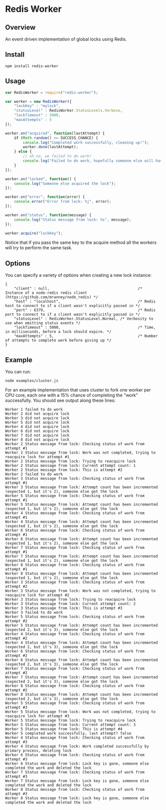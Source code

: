 # Redis Worker

## Overview

An event driven implementation of global locks using Redis.

## Install

    npm install redis-worker

## Usage

```js
var RedisWorker = require("redis-worker");

var worker = new RedisWorker({
	"lockKey" : "mylock",
	"statusLevel" : RedisWorker.StatusLevels.Verbose,
	"lockTimeout" : 5000,
	"maxAttempts" : 5
});

worker.on("acquired", function(lastAttempt) {
	if (Math.random() <= SUCCESS_CHANCE) {
		console.log("Completed work successfully, cleaning up!");
		worker.done(lastAttempt);
	} else {
		// oh no, we failed to do work!
		console.log("Failed to do work, hopefully someone else will have better luck!");
	}	
});

worker.on("locked", function() {
	console.log("Someone else acquired the lock");
});

worker.on("error", function(error) {
	console.error("Error from lock: %j", error);
});

worker.on("status", function(message) {
	console.log("Status message from lock: %s", message);
});

worker.acquire("lockKey");
```

Notice that if you pass the same key to the acquire method all the workers will try to perform the same task. 

## Options

You can specify a variety of options when creating a new lock instance:

	{
		"client" : null,										/* Instance of a node-redis redis client (https://github.com/mranney/node_redis) */
		"host" : "localhost",									/* Redis host to connect to if a client wasn't explicitly passed in */
		"port" : 6379,											/* Redis port to connect to if a client wasn't explicitly passed in */
		"statusLevel" : RedisWorker.StatusLevel.Normal,	/* Verbosity to use when emitting status events */
		"lockTimeout" : 5000,									/* Time, in milliseconds, before a lock should expire. */
		"maxAttempts" : 5,										/* Number of attempts to complete work before giving up */
	}

## Example

You can run:

    node examples/cluster.js

For an example implementation that uses cluster to fork one worker per CPU core, each one with a 15% chance of completing the "work" successfully. You should see output along these lines:

	Worker 1 failed to do work
	Worker 2 did not acquire lock
	Worker 3 did not acquire lock
	Worker 5 did not acquire lock
	Worker 4 did not acquire lock
	Worker 6 did not acquire lock
	Worker 7 did not acquire lock
	Worker 8 did not acquire lock
	Worker 2 Status message from lock: Checking status of work from attempt #1
	Worker 2 Status message from lock: Work was not completed, trying to reacquire lock for attempt #1
	Worker 2 Status message from lock: Trying to reacquire lock
	Worker 2 Status message from lock: Current attempt count: 1
	Worker 2 Status message from lock: This is attempt #2
	Worker 2 failed to do work
	Worker 3 Status message from lock: Checking status of work from attempt #1
	Worker 3 Status message from lock: Attempt count has been incremented (expected 1, but it's 2), someone else got the lock
	Worker 5 Status message from lock: Checking status of work from attempt #1
	Worker 5 Status message from lock: Attempt count has been incremented (expected 1, but it's 2), someone else got the lock
	Worker 4 Status message from lock: Checking status of work from attempt #1
	Worker 4 Status message from lock: Attempt count has been incremented (expected 1, but it's 2), someone else got the lock
	Worker 6 Status message from lock: Checking status of work from attempt #1
	Worker 6 Status message from lock: Attempt count has been incremented (expected 1, but it's 2), someone else got the lock
	Worker 7 Status message from lock: Checking status of work from attempt #1
	Worker 7 Status message from lock: Attempt count has been incremented (expected 1, but it's 2), someone else got the lock
	Worker 8 Status message from lock: Checking status of work from attempt #1
	Worker 8 Status message from lock: Attempt count has been incremented (expected 1, but it's 2), someone else got the lock
	Worker 3 Status message from lock: Checking status of work from attempt #2
	Worker 3 Status message from lock: Work was not completed, trying to reacquire lock for attempt #2
	Worker 3 Status message from lock: Trying to reacquire lock
	Worker 3 Status message from lock: Current attempt count: 2
	Worker 3 Status message from lock: This is attempt #3
	Worker 3 failed to do work
	Worker 5 Status message from lock: Checking status of work from attempt #2
	Worker 5 Status message from lock: Attempt count has been incremented (expected 2, but it's 3), someone else got the lock
	Worker 4 Status message from lock: Checking status of work from attempt #2
	Worker 4 Status message from lock: Attempt count has been incremented (expected 2, but it's 3), someone else got the lock
	Worker 6 Status message from lock: Checking status of work from attempt #2
	Worker 6 Status message from lock: Attempt count has been incremented (expected 2, but it's 3), someone else got the lock
	Worker 7 Status message from lock: Checking status of work from attempt #2
	Worker 7 Status message from lock: Attempt count has been incremented (expected 2, but it's 3), someone else got the lock
	Worker 8 Status message from lock: Checking status of work from attempt #2
	Worker 8 Status message from lock: Attempt count has been incremented (expected 2, but it's 3), someone else got the lock
	Worker 5 Status message from lock: Checking status of work from attempt #3
	Worker 5 Status message from lock: Work was not completed, trying to reacquire lock for attempt #3
	Worker 5 Status message from lock: Trying to reacquire lock
	Worker 5 Status message from lock: Current attempt count: 3
	Worker 5 Status message from lock: This is attempt #4
	Worker 5 completed work successfully, last attempt? false
	Worker 4 Status message from lock: Checking status of work from attempt #3
	Worker 4 Status message from lock: Work completed successfully by primary process, deleting lock
	Worker 6 Status message from lock: Checking status of work from attempt #3
	Worker 6 Status message from lock: Lock key is gone, someone else completed the work and deleted the lock
	Worker 7 Status message from lock: Checking status of work from attempt #3
	Worker 7 Status message from lock: Lock key is gone, someone else completed the work and deleted the lock
	Worker 8 Status message from lock: Checking status of work from attempt #3
	Worker 8 Status message from lock: Lock key is gone, someone else completed the work and deleted the lock

